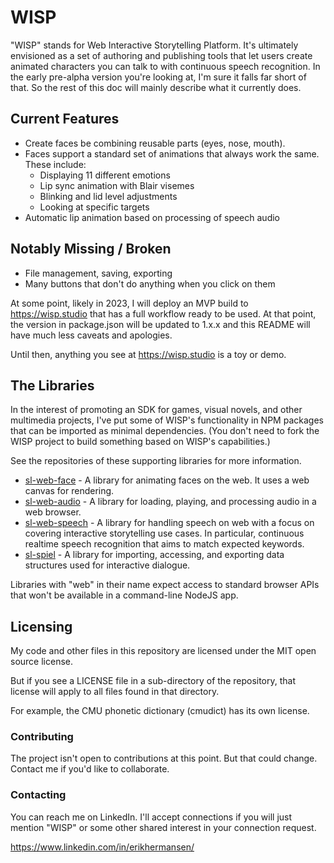 # WISP

"WISP" stands for Web Interactive Storytelling Platform. It's ultimately envisioned as a set of authoring and publishing tools that let users create animated characters you can talk to with continuous speech recognition. In the early pre-alpha version you're looking at, I'm sure it falls far short of that. So the rest of this doc will mainly describe what it currently does.

## Current Features

* Create faces be combining reusable parts (eyes, nose, mouth).
* Faces support a standard set of animations that always work the same. These include:
  * Displaying 11 different emotions
  * Lip sync animation with Blair visemes
  * Blinking and lid level adjustments
  * Looking at specific targets
* Automatic lip animation based on processing of speech audio

## Notably Missing / Broken

* File management, saving, exporting
* Many buttons that don't do anything when you click on them

At some point, likely in 2023, I will deploy an MVP build to https://wisp.studio that has a full workflow ready to be used. At that point, the version in package.json will be updated to 1.x.x and this README will have much less caveats and apologies.

Until then, anything you see at https://wisp.studio is a toy or demo.

## The Libraries

In the interest of promoting an SDK for games, visual novels, and other multimedia projects, I've put some of WISP's functionality in NPM packages that can be imported as minimal dependencies. (You don't need to fork the WISP project to build something based on WISP's capabilities.)

See the repositories of these supporting libraries for more information.
* [sl-web-face](https://github.com/erikh2000/sl-web-face) - A library for animating faces on the web. It uses a web canvas for rendering.
* [sl-web-audio](https://github.com/erikh2000/sl-web-audio) - A library for loading, playing, and processing audio in a web browser.
* [sl-web-speech](https://github.com/erikh2000/sl-web-speech) - A library for handling speech on web with a focus on covering interactive storytelling use cases. In particular, continuous realtime speech recognition that aims to match expected keywords.
* [sl-spiel](https://github.com/erikh2000/sl-spiel) - A library for importing, accessing, and exporting data structures used for interactive dialogue.

Libraries with "web" in their name expect access to standard browser APIs that won't be available in a command-line NodeJS app.

## Licensing

My code and other files in this repository are licensed under the MIT open source license.

But if you see a LICENSE file in a sub-directory of the repository, that license will apply to all files found in that directory.

For example, the CMU phonetic dictionary (cmudict) has its own license.

### Contributing

The project isn't open to contributions at this point. But that could change. Contact me if you'd like to collaborate.

### Contacting

You can reach me on LinkedIn. I'll accept connections if you will just mention "WISP" or some other shared interest in your connection request.

https://www.linkedin.com/in/erikhermansen/
